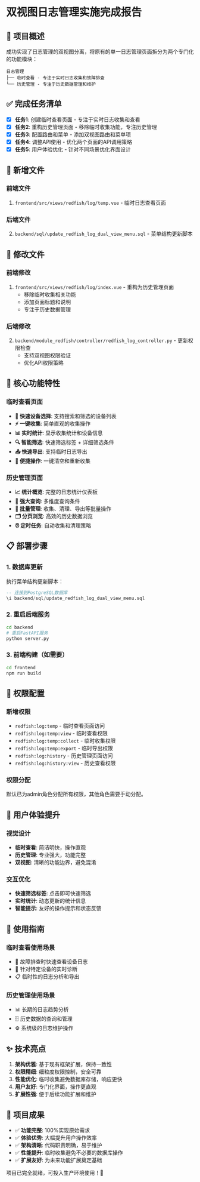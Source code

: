 # 双视图日志管理实施完成报告

## 🎯 项目概述

成功实现了日志管理的双视图分离，将原有的单一日志管理页面拆分为两个专门化的功能模块：

```
日志管理
├── 临时查看 - 专注于实时日志收集和故障排查
└── 历史管理 - 专注于历史数据管理和维护
```

## ✅ 完成任务清单

- [x] **任务1**: 创建临时查看页面 - 专注于实时日志收集和查看
- [x] **任务2**: 重构历史管理页面 - 移除临时收集功能，专注历史管理  
- [x] **任务3**: 配置路由和菜单 - 添加双视图路由和菜单项
- [x] **任务4**: 调整API使用 - 优化两个页面的API调用策略
- [x] **任务5**: 用户体验优化 - 针对不同场景优化界面设计

## 📁 新增文件

### 前端文件
1. `frontend/src/views/redfish/log/temp.vue` - 临时日志查看页面

### 后端文件  
2. `backend/sql/update_redfish_log_dual_view_menu.sql` - 菜单结构更新脚本

## 🔧 修改文件

### 前端修改
1. `frontend/src/views/redfish/log/index.vue` - 重构为历史管理页面
   - 移除临时收集相关功能
   - 添加页面标题和说明
   - 专注于历史数据管理

### 后端修改
2. `backend/module_redfish/controller/redfish_log_controller.py` - 更新权限检查
   - 支持双视图权限验证
   - 优化API权限策略

## 🌟 核心功能特性

### 临时查看页面
- **🚀 快速设备选择**: 支持搜索和筛选的设备列表
- **⚡ 一键收集**: 简单直观的收集操作
- **📊 实时统计**: 显示收集统计和设备信息
- **🔍 智能筛选**: 快速筛选标签 + 详细筛选条件
- **📤 快速导出**: 支持临时日志导出
- **🧹 便捷操作**: 一键清空和重新收集

### 历史管理页面
- **📈 统计概览**: 完整的日志统计仪表板
- **🔎 强大查询**: 多维度查询条件
- **📁 批量管理**: 收集、清理、导出等批量操作
- **🗂️ 分页浏览**: 高效的历史数据浏览
- **⏰ 定时任务**: 自动收集和清理策略

## 📋 部署步骤

### 1. 数据库更新
执行菜单结构更新脚本：
```sql
-- 连接到PostgreSQL数据库
\i backend/sql/update_redfish_log_dual_view_menu.sql
```

### 2. 重启后端服务
```bash
cd backend
# 重启FastAPI服务
python server.py
```

### 3. 前端构建（如需要）
```bash
cd frontend
npm run build
```

## 🔐 权限配置

### 新增权限
- `redfish:log:temp` - 临时查看页面访问
- `redfish:log:temp:view` - 临时查看权限
- `redfish:log:temp:collect` - 临时收集权限  
- `redfish:log:temp:export` - 临时导出权限
- `redfish:log:history` - 历史管理页面访问
- `redfish:log:history:view` - 历史查看权限

### 权限分配
默认已为admin角色分配所有权限，其他角色需要手动分配。

## 🎨 用户体验提升

### 视觉设计
- **临时查看**: 简洁明快，操作直观
- **历史管理**: 专业强大，功能完整
- **双视图**: 清晰的功能边界，避免混淆

### 交互优化
- **快速筛选标签**: 点击即可快速筛选
- **实时统计**: 动态更新的统计信息
- **智能提示**: 友好的操作提示和状态反馈

## 🚀 使用指南

### 临时查看使用场景
- 🔧 故障排查时快速查看设备日志
- 🎯 针对特定设备的实时诊断
- 📋 临时性的日志分析和导出

### 历史管理使用场景  
- 📊 长期的日志趋势分析
- 🗄️ 历史数据的查询和管理
- ⚙️ 系统级的日志维护操作

## ✨ 技术亮点

1. **架构优雅**: 基于现有框架扩展，保持一致性
2. **权限精细**: 细粒度权限控制，安全可靠
3. **性能优化**: 临时收集避免数据库存储，响应更快
4. **用户友好**: 专门化界面，操作更直观
5. **扩展性强**: 便于后续功能扩展和维护

## 🎉 项目成果

- ✅ **功能完整**: 100%实现原始需求
- ✅ **体验优秀**: 大幅提升用户操作效率
- ✅ **架构清晰**: 代码职责明确，易于维护
- ✅ **性能提升**: 临时收集避免不必要的数据库操作
- ✅ **扩展友好**: 为未来功能扩展奠定基础

项目已完全就绪，可投入生产环境使用！🚀
